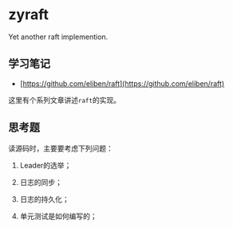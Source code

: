 # zyraft

Yet another raft implemention.

## 学习笔记

- [https://github.com/eliben/raft](https://github.com/eliben/raft)

这里有个系列文章讲述`raft`的实现。


## 思考题

读源码时，主要要考虑下列问题：

1. Leader的选举；

1. 日志的同步；

1. 日志的持久化；

1. 单元测试是如何编写的；